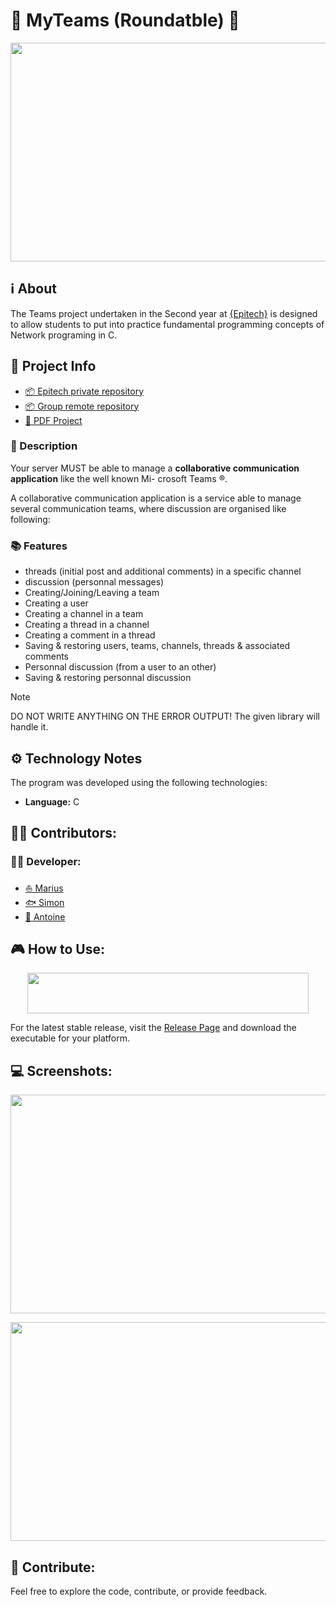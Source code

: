# 📨 MyTeams (Roundatble) 📨

<p align="center">
<img width="800" height="350" src="https://github.com/epitech-mirroring/MyTeams/assets/46846093/2f422f96-1230-4096-bc18-cb7fad31e5a6">
</p>

## **ℹ️ About**
The Teams project undertaken in the Second year at [{Epitech}](https://www.epitech.eu/) is designed to allow students to put into practice fundamental programming concepts of Network programing in C.

## **📑 Project Info**
- [📦 Epitech private repository]()
- [📦 Group remote repository](https://github.com/epitech-mirroring/MyTeams)
- [📄 PDF Project]()

### **📃 Description**

Your server MUST be able to manage a **collaborative communication application** like the well known Mi-
crosoft Teams ®.

A collaborative communication application is a service able to manage several communication teams, where
discussion are organised like following:

### **📚 Features**

- threads (initial post and additional comments) in a specific channel
- discussion (personnal messages)
- Creating/Joining/Leaving a team
- Creating a user
- Creating a channel in a team
- Creating a thread in a channel
- Creating a comment in a thread
- Saving & restoring users, teams, channels, threads & associated comments
- Personnal discussion (from a user to an other)
- Saving & restoring personnal discussion


> [!NOTE]
> DO NOT WRITE ANYTHING ON THE ERROR OUTPUT!
> The given library will handle it.


## **⚙️ Technology Notes**

The program was developed using the following technologies:
- **Language:** C

## **🙍‍♂️ Contributors:**
### **👨‍💻 Developer:**
- [⛵ Marius](https://github.com/Marius-P1)
- [🐟 Simon](https://github.com/6im0n)
- [🦁 Antoine](https://github.com/RenardFute)


## **🎮 How to Use:**

<p align="center">
<img width="450" height="65" src="https://github.com/epitech-mirroring/MyTeams/assets/46846093/6cce35e5-b12f-4ed2-b6f2-56e185374770">
</p>

For the latest stable release, visit the [Release Page](https://github.com/epitech-mirroring/MyTeams/tag/Release) and download the executable for your platform.

## **💻 Screenshots:**

<p align="center">
<img width="672" height="350" src="https://github.com/epitech-mirroring/MyTeams/assets/46846093/7c5614d6-c46b-47bb-9508-5aa5cee50346">
</p>

<p align="center">
<img width="672" height="350" src="https://github.com/epitech-mirroring/MyTeams/assets/46846093/cb21c21f-a124-4a16-9f70-29d5ac1718a1">
</p>

## **👐 Contribute:**

Feel free to explore the code, contribute, or provide feedback.